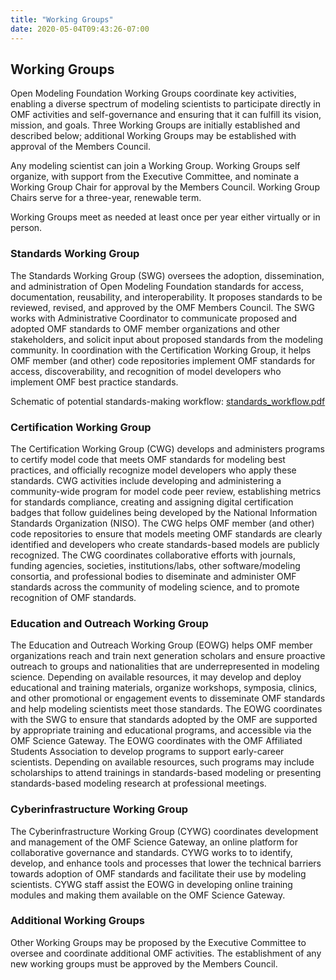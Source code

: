 ```yaml
---
title: "Working Groups"
date: 2020-05-04T09:43:26-07:00
---
```


## Working Groups

Open Modeling Foundation Working Groups coordinate key activities, enabling a diverse spectrum of modeling scientists to participate directly in OMF activities and self-governance and ensuring that it can fulfill its vision, mission, and goals. Three Working Groups are initially established and described below; additional Working Groups may be established with approval of the Members Council.

Any modeling scientist can join a Working Group. Working Groups self organize, with support from the Executive Committee, and nominate a Working Group Chair for approval by the Members Council. Working Group Chairs serve for a three-year, renewable term.

Working Groups meet as needed at least once per year either virtually or in person.

### Standards Working Group

The Standards Working Group (SWG) oversees the adoption, dissemination, and administration of Open Modeling Foundation standards for access, documentation, reusability, and interoperability. It proposes standards to be reviewed, revised, and approved by the OMF Members Council. The SWG works with Administrative Coordinator to communicate proposed and adopted OMF standards to OMF member organizations and other stakeholders, and solicit input about proposed standards from the modeling community. In coordination with the Certification Working Group, it helps OMF member (and other) code repositories implement OMF standards for access, discoverability, and recognition of model developers who implement OMF best practice standards.

Schematic of potential standards-making workflow: [standards_workflow.pdf](https://github.com/openmodelingfoundation/openmodelingfoundation.github.io/files/6481459/standards_workflow.pdf)

### Certification Working Group

The Certification Working Group (CWG) develops and administers programs to certify model code that meets OMF standards for modeling best practices, and officially recognize model developers who apply these standards. CWG activities include developing and administering a community-wide program for model code peer review, establishing metrics for standards compliance, creating and assigning digital certification badges that follow guidelines being developed by the National Information Standards Organization (NISO). The CWG helps OMF member (and other) code repositories to ensure that models meeting OMF standards are clearly identified and developers who create standards-based models are publicly recognized. The CWG coordinates collaborative efforts with journals, funding agencies, societies, institutions/labs, other software/modeling consortia, and professional bodies to diseminate and administer OMF standards across the community of modeling science, and to promote recognition of OMF standards.

### Education and Outreach Working Group

The Education and Outreach Working Group (EOWG) helps OMF member organizations reach and train next generation scholars and ensure proactive outreach to groups and nationalities that are underrepresented in modeling science. Depending on available resources, it may develop and deploy educational and training materials, organize workshops, symposia, clinics, and other promotional or engagement events to disseminate OMF standards and help modeling scientists meet those standards. The EOWG coordinates with the SWG to ensure that standards adopted by the OMF are supported by appropriate training and educational programs, and accessible via the OMF Science Gateway. The EOWG coordinates with the OMF Affiliated Students Association to develop programs to support early-career scientists. Depending on available resources, such programs may include scholarships to attend trainings in standards-based modeling or presenting standards-based modeling research at professional meetings.

### Cyberinfrastructure Working Group

The Cyberinfrastructure Working Group (CYWG) coordinates development and management of the OMF Science Gateway, an online platform for collaborative governance and standards. CYWG works to to identify, develop, and enhance tools and processes that lower the technical barriers towards adoption of OMF standards and facilitate their use by modeling scientists. CYWG staff assist the EOWG in developing online training modules and making them available on the OMF Science Gateway.

### Additional Working Groups

Other Working Groups may be proposed by the Executive Committee to oversee and coordinate additional OMF activities. The establishment of any new working groups must be approved by the Members Council.
